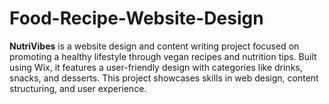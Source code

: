 # Food-Recipe-Website-Design
**NutriVibes** is a website design and content writing project focused on promoting a healthy lifestyle through vegan recipes and nutrition tips. Built using Wix, it features a user-friendly design with categories like drinks, snacks, and desserts. This project showcases skills in web design, content structuring, and user experience.
